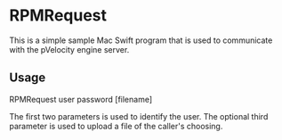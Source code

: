# RPMRequest

This is a simple sample Mac Swift program that is used to communicate with the pVelocity engine server.

## Usage

RPMRequest user password [filename]

The first two parameters is used to identify the user. The optional third parameter is used to upload a file of the caller's choosing.